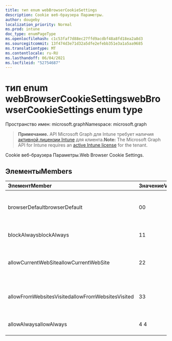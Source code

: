 ```yaml
---
title: тип enum webBrowserCookieSettings
description: Cookie веб-браузера Параметры.
author: dougeby
localization_priority: Normal
ms.prod: intune
doc_type: enumPageType
ms.openlocfilehash: c1c53faf7d88ec27ffd9acdbf48a8fd18ea2a8d3
ms.sourcegitcommit: 13f474d3e71d32a5dfe2efebb351e3a1a5aa9685
ms.translationtype: MT
ms.contentlocale: ru-RU
ms.lasthandoff: 06/04/2021
ms.locfileid: "52754687"
---
```

# <a name="webbrowsercookiesettings-enum-type"></a><span data-ttu-id="be3ad-103">тип enum webBrowserCookieSettings</span><span class="sxs-lookup"><span data-stu-id="be3ad-103">webBrowserCookieSettings enum type</span></span>

<span data-ttu-id="be3ad-104">Пространство имен: microsoft.graph</span><span class="sxs-lookup"><span data-stu-id="be3ad-104">Namespace: microsoft.graph</span></span>

> <span data-ttu-id="be3ad-105">**Примечание.** API Microsoft Graph для Intune требует наличия [активной лицензии Intune](https://go.microsoft.com/fwlink/?linkid=839381) для клиента.</span><span class="sxs-lookup"><span data-stu-id="be3ad-105">**Note:** The Microsoft Graph API for Intune requires an [active Intune license](https://go.microsoft.com/fwlink/?linkid=839381) for the tenant.</span></span>

<span data-ttu-id="be3ad-106">Cookie веб-браузера Параметры.</span><span class="sxs-lookup"><span data-stu-id="be3ad-106">Web Browser Cookie Settings.</span></span>

## <a name="members"></a><span data-ttu-id="be3ad-107">Элементы</span><span class="sxs-lookup"><span data-stu-id="be3ad-107">Members</span></span>
|<span data-ttu-id="be3ad-108">Элемент</span><span class="sxs-lookup"><span data-stu-id="be3ad-108">Member</span></span>|<span data-ttu-id="be3ad-109">Значение</span><span class="sxs-lookup"><span data-stu-id="be3ad-109">Value</span></span>|<span data-ttu-id="be3ad-110">Описание</span><span class="sxs-lookup"><span data-stu-id="be3ad-110">Description</span></span>|
|:---|:---|:---|
|<span data-ttu-id="be3ad-111">browserDefault</span><span class="sxs-lookup"><span data-stu-id="be3ad-111">browserDefault</span></span>|<span data-ttu-id="be3ad-112">0</span><span class="sxs-lookup"><span data-stu-id="be3ad-112">0</span></span>|<span data-ttu-id="be3ad-113">Значение браузера по умолчанию, без намерения.</span><span class="sxs-lookup"><span data-stu-id="be3ad-113">Browser default value, no intent.</span></span>|
|<span data-ttu-id="be3ad-114">blockAlways</span><span class="sxs-lookup"><span data-stu-id="be3ad-114">blockAlways</span></span>|<span data-ttu-id="be3ad-115">1</span><span class="sxs-lookup"><span data-stu-id="be3ad-115">1</span></span>|<span data-ttu-id="be3ad-116">Всегда блокируют файлы cookie.</span><span class="sxs-lookup"><span data-stu-id="be3ad-116">Always block cookies.</span></span>|
|<span data-ttu-id="be3ad-117">allowCurrentWebSite</span><span class="sxs-lookup"><span data-stu-id="be3ad-117">allowCurrentWebSite</span></span>|<span data-ttu-id="be3ad-118">2</span><span class="sxs-lookup"><span data-stu-id="be3ad-118">2</span></span>|<span data-ttu-id="be3ad-119">Разрешить файлы cookie с текущего веб-сайта.</span><span class="sxs-lookup"><span data-stu-id="be3ad-119">Allow cookies from current Web site.</span></span>|
|<span data-ttu-id="be3ad-120">allowFromWebsitesVisited</span><span class="sxs-lookup"><span data-stu-id="be3ad-120">allowFromWebsitesVisited</span></span>|<span data-ttu-id="be3ad-121">3</span><span class="sxs-lookup"><span data-stu-id="be3ad-121">3</span></span>|<span data-ttu-id="be3ad-122">Разрешить файлы Cookie с посещаемых веб-сайтов.</span><span class="sxs-lookup"><span data-stu-id="be3ad-122">Allow Cookies from websites visited.</span></span>|
|<span data-ttu-id="be3ad-123">allowAlways</span><span class="sxs-lookup"><span data-stu-id="be3ad-123">allowAlways</span></span>|<span data-ttu-id="be3ad-124">4 </span><span class="sxs-lookup"><span data-stu-id="be3ad-124">4</span></span>|<span data-ttu-id="be3ad-125">Всегда разрешите файлы cookie.</span><span class="sxs-lookup"><span data-stu-id="be3ad-125">Always allow cookies.</span></span>|




